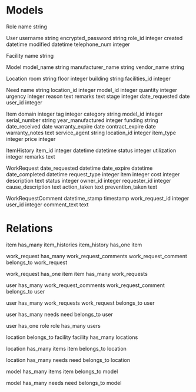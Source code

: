 
Models
======

Role
name string

User
username string
encrypted_password string
role_id integer
created datetime
modified datetime
telephone_num integer

Facility
name string

Model
model_name string
manufacturer_name string
vendor_name string

Location
room string
floor integer
building string
facilities_id integer

Need
name string
location_id integer
model_id integer
quantity integer
urgency integer
reason text
remarks text
stage integer
date_requested date
user_id integer

Item
domain integer
tag integer
category string
model_id integer
serial_number string
year_manufactured integer
funding string
date_received date
warranty_expire date
contract_expire date
warranty_notes text
service_agent string
location_id integer
item_type integer
price integer

ItemHistory
item_id integer
datetime datetime
status integer
utilization integer
remarks text

WorkRequest
date_requested datetime
date_expire datetime
date_completed datetime
request_type integer
item integer
cost integer
description text
status integer
owner_id integer
requester_id integer
cause_description text
action_taken text
prevention_taken text

WorkRequestComment
datetime_stamp timestamp
work_request_id integer
user_id integer
comment_text text


Relations
=========

item has_many item_histories
item_history has_one item

work_request has_many work_request_comments
work_request_comment belongs_to work_request

work_request has_one item
item has_many work_requests

user has_many work_request_comments
work_request_comment belongs_to user

user has_many work_requests
work_request belongs_to user

user has_many needs
need belongs_to user

user has_one role
role has_many users

location belongs_to facility
facility has_many locations

location has_many items
item belongs_to location

location has_many needs
need belongs_to location

model has_many items
item belongs_to model

model has_many needs
need belongs_to model
